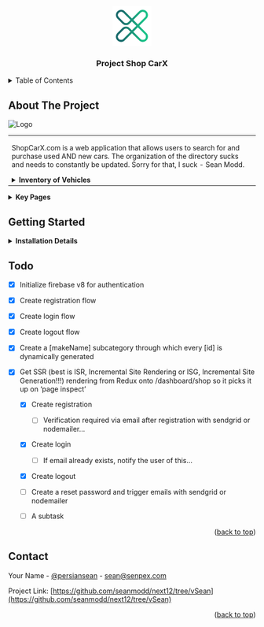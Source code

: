 <div id="top"></div>

<!-- PROJECT LOGO -->
<br />
<div align="center">
  <a href="https://github.com/seanmodd/next12/tree/vSean">
    <img src="public/static/x_logo.svg" alt="Logo" width="80px">
  </a>

<h3 align="center">Project Shop CarX</h3>

</div>



<!-- TABLE OF CONTENTS -->
<details>
  <summary>Table of Contents</summary>
  <ol>
    <li>
      <a href="#about-the-project">About The Project</a>
    </li>
    <li>
      <a href="#getting-started">Getting Started</a>
    </li>
    <li><a href="#Todo">Need to do still</a></li>
    <li><a href="#contributing">Contributing</a></li>
    <li><a href="#contact">Contact</a></li>
  </ol>
</details>



<!-- ABOUT THE PROJECT -->
## About The Project

 <img src="https://i.imgur.com/3rKyotM.jpeg" alt="Logo" width="350px">


<table>
<tr>
<td>

ShopCarX.com is a web application that allows users to search for and purchase used AND new cars. 
The organization of the directory sucks and needs to constantly be updated. Sorry for that, I suck - Sean Modd.

<details close>
<summary><b>Inventory of Vehicles</b></summary>
<br />

The **ShopCarX** inventory is being scraped on a daily basis from the following dealerships:

- [Stevens Creek Chrysler Jeep Dodge](https://www.stevenscreekchryslerjeepdodge.net/)
- [Stevens Creek Kia](https://www.stevenscreekkia.com/)
- [Fremont Mazda](http://fremontmazda.com/)
- [Serramonte Subaru](https://www.serramontesubaru.com/)
- [Serramonte Volkswagen](https://www.serramontevw.com/)
- [Hayward Volkswagen](https://www.vwhayward.com/)
- [Hayward Nissan](http://www.haywardnissan.com/)
- [Stoneridge Chrysler Dodge Jeep Ram](https://www.stoneridgechryslerjeepdodgeofdublin.com/)
- [Sunnyvale Chrysler Dodge Jeep Ram](https://www.sunnyvalecdjr.com/)
</details>


</td>
</tr>
</table>

<details close>
<summary><b>Key Pages</b></summary>
<br>

<table>
<tr>
<td>
<div align="left">
 <h3>Page for all car inventory: </h3>
 <body> - The path is <code>/dashboard/shop</code></body>
</div>
<br/>
 <img src="https://i.imgur.com/1tErCwQ.jpeg" alt="Car" width="350px">
</td>
</tr>

<tr>
<td>
<div align="left">
 <h3>Page for single car: </h3>
 <body> - The path is <code>/dashboard/shop/[makeName]/[id]</code></body>
</div>
<br/>
 <img src="https://i.imgur.com/8KH1D6c.jpeg" alt="Car" width="350px">
</td>
</tr>

<tr>
<td>
<div align="left">
 <h3>Entry Page for Carfax Price Estimate via Make & Model: </h3>
 <body> - The path is <code>/dashboard/carfax-value</code></body>
</div>
<br/>
 <img src="https://i.imgur.com/PT8Be5L.jpeg" alt="CarFax" width="350px">
</td>
</tr>

<td>
<div align="left">
 <h3>Entry Page for Carfax Price Estimate via Vehicle VIN: </h3>
 <body> - The path is <code>/dashboard/carfax-value</code></body>
 <br/>
 <body> - Then you must click on the Vehicle VIN button!</body>
</div>
<br/>
 <img src="https://i.imgur.com/0iyblCG.jpeg" alt="CarFax" width="350px">
</td>
</tr>

<tr>
<td>
<div align="left">
 <h3>Entry Page for Carfax Price Estimate via License Plate: </h3>
 <body> - The path is <code>/dashboard/carfax-value</code></body>
 <br/>
 <body> - Then you must click on the License Plate button!</body>
</div>
<br/>
 <img src="https://i.imgur.com/IHKZj5K.jpeg" alt="CarFax" width="350px">
</td>
</tr>





</td>
</tr>
</table>
<p align="right">(<a href="#top">back to top</a>)</p>
</details>


<!-- GETTING STARTED -->
## Getting Started
<details close>
<summary><b>Installation Details</b></summary>
<br />

<b>1. Start the **ShopCarX** server:</b>
- Clone [server from the repo here](https://github.com/seanmodd/jamstack-final-backend/).
   ```sh
   git clone https://github.com/seanmodd/jamstack-final-backend.git
   ```
- Once you have cloned it locally, run <code>npm install</code> to install all the dependencies.
- Now run <code>npm run develop</code> to start the server, now the server should be live on localhost:1337!

<b>2. Start the **ShopCarX** frontend:</b>
- Clone this github repo to your local machine.
```sh
   git clone https://github.com/seanmodd/next12.git
   ```
- Once you have cloned it locally, ***you first must access branch vSean!*** 
- Only when you are on branch vSean, ***then*** you run <code>yarn install</code> to install all the dependencies.
- Now run <code>yarn run start</code> and you can visit the web app now live on localhost:3000!

</details>





<!-- Todo -->
## Todo



- [x] Initialize firebase v8 for authentication
- [x] Create registration flow
- [x] Create login flow
- [x] Create logout flow
- [x] Create a [makeName] subcategory through which every [id] is dynamically generated
- [x] Get SSR (best is ISR, Incremental Site Rendering or ISG, Incremental Site Generation!!!) rendering from Redux onto /dashboard/shop so it picks it up on ‘page inspect’


    - [x] Create registration
      - [ ] Verification required via email after registration with sendgrid or nodemailer...
    - [x] Create login
      - [ ] If email already exists, notify the user of this...    
    - [x] Create logout
    - [ ] Create a reset password and trigger emails with sendgrid or nodemailer
    
    - [ ] A subtask



<p align="right">(<a href="#top">back to top</a>)</p>




<!-- CONTACT -->
## Contact

Your Name - [@persiansean](https://twitter.com/@persiansean) - sean@senpex.com

Project Link: [https://github.com/seanmodd/next12/tree/vSean](https://github.com/seanmodd/next12/tree/vSean)

<p align="right">(<a href="#top">back to top</a>)</p>

